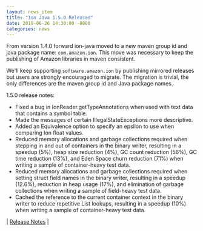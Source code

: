 ```yaml
---
layout: news_item
title: "Ion Java 1.5.0 Released"
date: 2019-06-26 14:30:00 -0800
categories: news
---
```


From version 1.4.0 forward ion-java moved to a new maven group id and java package name: `com.amazon.ion`. This move was necessary to keep the publishing of Amazon libraries in maven consistent.

We'll keep supporting `software.amazon.ion` by publishing mirrored releases but users are strongly encouraged to migrate. The migration is trivial, the only differences are the maven group id and Java package names.

1.5.0 release notes:

* Fixed a bug in IonReader.getTypeAnnotations when used with text data that contains a symbol table.
* Made the messages of certain IllegalStateExceptions more descriptive.
* Added an Equivalence option to specify an epsilon to use when comparing Ion float values.
* Reduced memory allocations and garbage collections required when stepping in and out of containers in the binary writer, resulting in a speedup (5%), heap size reduction (4%), GC count reduction (56%), GC time reduction (13%), and Eden Space churn reduction (71%) when writing a sample of container-heavy test data.
* Reduced memory allocations and garbage collections required when setting struct field names in the binary writer, resulting in a speedup (12.6%), reduction in heap usage (17%), and elimination of garbage collections when writing a sample of field-heavy test data.
* Cached the reference to the current container context in the binary writer to reduce repetitive List lookups, resulting in a speedup (10%) when writing a sample of container-heavy test data.


| [Release Notes](https://github.com/amazon-ion/ion-java/releases/tag/com_amazon_ion_v1.5.0) |
